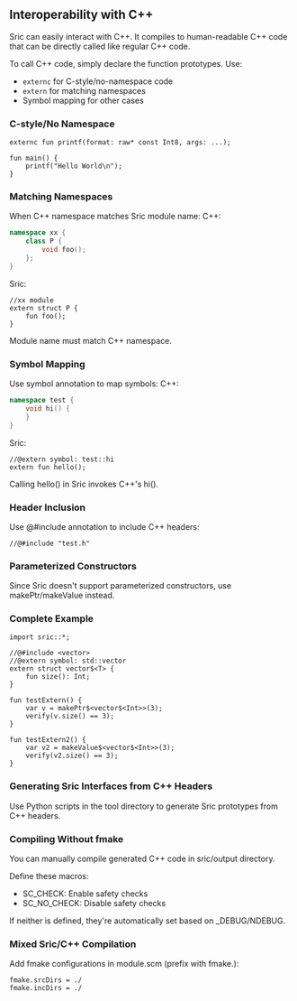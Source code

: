 ## Interoperability with C++

Sric can easily interact with C++. It compiles to human-readable C++ code that can be directly called like regular C++ code.

To call C++ code, simply declare the function prototypes. Use:
- `externc` for C-style/no-namespace code
- `extern` for matching namespaces
- Symbol mapping for other cases

### C-style/No Namespace
```sric
externc fun printf(format: raw* const Int8, args: ...);

fun main() {
    printf("Hello World\n");
}
```
### Matching Namespaces
When C++ namespace matches Sric module name:
C++:
```cpp
namespace xx {
    class P {
        void foo();
    };
}
```
Sric:

```sric
//xx module
extern struct P {
    fun foo();
}
```
Module name must match C++ namespace.

### Symbol Mapping
Use symbol annotation to map symbols:
C++:

```cpp
namespace test {
    void hi() {
    }
}
```
Sric:

```sric
//@extern symbol: test::hi
extern fun hello();
```
Calling hello() in Sric invokes C++'s hi().

### Header Inclusion
Use @#include annotation to include C++ headers:

```sric
//@#include "test.h"
```
### Parameterized Constructors
Since Sric doesn't support parameterized constructors, use makePtr/makeValue instead.

### Complete Example
```sric
import sric::*;

//@#include <vector>
//@extern symbol: std::vector
extern struct vector$<T> {
    fun size(): Int;
}

fun testExtern() {
    var v = makePtr$<vector$<Int>>(3);
    verify(v.size() == 3);
}

fun testExtern2() {
    var v2 = makeValue$<vector$<Int>>(3);
    verify(v2.size() == 3);
}
```
### Generating Sric Interfaces from C++ Headers
Use Python scripts in the tool directory to generate Sric prototypes from C++ headers.

### Compiling Without fmake
You can manually compile generated C++ code in sric/output directory.

Define these macros:
- SC_CHECK: Enable safety checks
- SC_NO_CHECK: Disable safety checks

If neither is defined, they're automatically set based on _DEBUG/NDEBUG.

### Mixed Sric/C++ Compilation
Add fmake configurations in module.scm (prefix with fmake.):

```sric
fmake.srcDirs = ./
fmake.incDirs = ./
```